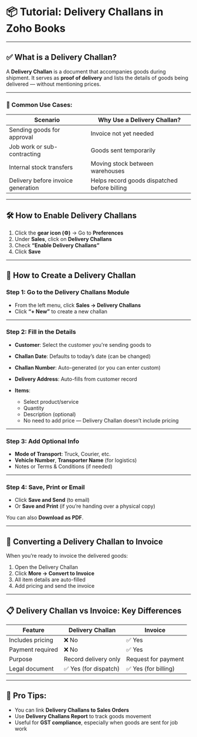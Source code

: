 # 📦 **Tutorial: Delivery Challans in Zoho Books**

---

## ✅ What is a Delivery Challan?

A **Delivery Challan** is a document that accompanies goods during shipment. It serves as **proof of delivery** and lists the details of goods being delivered — without mentioning prices.

---

### 🧾 Common Use Cases:

| Scenario                           | Why Use a Delivery Challan?                  |
| ---------------------------------- | -------------------------------------------- |
| Sending goods for approval         | Invoice not yet needed                       |
| Job work or sub-contracting        | Goods sent temporarily                       |
| Internal stock transfers           | Moving stock between warehouses              |
| Delivery before invoice generation | Helps record goods dispatched before billing |

---

## 🛠️ How to Enable Delivery Challans

1. Click the **gear icon (⚙️)** → Go to **Preferences**
2. Under **Sales**, click on **Delivery Challans**
3. Check **“Enable Delivery Challans”**
4. Click **Save**

---

## 📝 How to Create a Delivery Challan

### Step 1: Go to the Delivery Challans Module

* From the left menu, click **Sales → Delivery Challans**
* Click **“+ New”** to create a new challan

---

### Step 2: Fill in the Details

* **Customer**: Select the customer you're sending goods to
* **Challan Date**: Defaults to today’s date (can be changed)
* **Challan Number**: Auto-generated (or you can enter custom)
* **Delivery Address**: Auto-fills from customer record
* **Items**:

  * Select product/service
  * Quantity
  * Description (optional)
  * No need to add price — Delivery Challan doesn’t include pricing

---

### Step 3: Add Optional Info

* **Mode of Transport**: Truck, Courier, etc.
* **Vehicle Number**, **Transporter Name** (for logistics)
* Notes or Terms & Conditions (if needed)

---

### Step 4: Save, Print or Email

* Click **Save and Send** (to email)
* Or **Save and Print** (if you’re handing over a physical copy)

You can also **Download as PDF**.

---

## 🔁 Converting a Delivery Challan to Invoice

When you’re ready to invoice the delivered goods:

1. Open the Delivery Challan
2. Click **More → Convert to Invoice**
3. All item details are auto-filled
4. Add pricing and send the invoice

---

## 📋 Delivery Challan vs Invoice: Key Differences

| Feature          | Delivery Challan     | Invoice             |
| ---------------- | -------------------- | ------------------- |
| Includes pricing | ❌ No                 | ✅ Yes               |
| Payment required | ❌ No                 | ✅ Yes               |
| Purpose          | Record delivery only | Request for payment |
| Legal document   | ✅ Yes (for dispatch) | ✅ Yes (for billing) |

---

## 🧠 Pro Tips:

* You can link **Delivery Challans to Sales Orders**
* Use **Delivery Challans Report** to track goods movement
* Useful for **GST compliance**, especially when goods are sent for job work